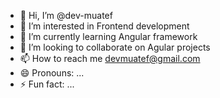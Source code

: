 - 👋 Hi, I’m @dev-muatef
- 👀 I’m interested in Frontend development
- 🌱 I’m currently learning Angular framework
- 💞️ I’m looking to collaborate on Agular projects
- 📫 How to reach me devmuatef@gmail.com
- 😄 Pronouns: ...
- ⚡ Fun fact: ...

<!---
dev-muatef/dev-muatef is a ✨ special ✨ repository because its `README.md` (this file) appears on your GitHub profile.
You can click the Preview link to take a look at your changes.
--->
